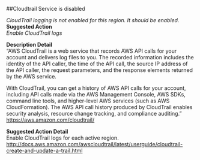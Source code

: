 ##Cloudtrail Service is disabled

*CloudTrail logging is not enabled for this region. It should be enabled.*  
**Suggested Action**  
*Enable CloudTrail logs*

**Description Detail**  
“AWS CloudTrail is a web service that records AWS API calls for your account and delivers log files to you. The recorded information includes the identity of the API caller, the time of the API call, the source IP address of the API caller, the request parameters, and the response elements returned by the AWS service.

With CloudTrail, you can get a history of AWS API calls for your account, including API calls made via the AWS Management Console, AWS SDKs, command line tools, and higher-level AWS services (such as AWS CloudFormation). The AWS API call history produced by CloudTrail enables security analysis, resource change tracking, and compliance auditing.”  
https://aws.amazon.com/cloudtrail/

**Suggested Action Detail**  
Enable CloudTrail logs for each active region.  
http://docs.aws.amazon.com/awscloudtrail/latest/userguide/cloudtrail-create-and-update-a-trail.html
